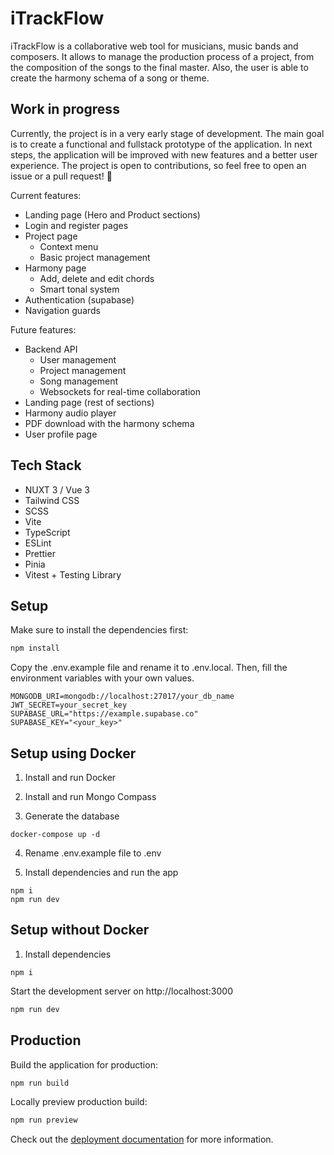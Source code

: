 # iTrackFlow

iTrackFlow is a collaborative web tool for musicians, music bands and composers. It allows to manage the production process of a project, from the composition of the songs to the final master. Also, the user is able to create the harmony schema of a song or theme.

## Work in progress

Currently, the project is in a very early stage of development. The main goal is to create a functional and fullstack prototype of the application. In next steps, the application will be improved with new features and a better user experience. The project is open to contributions, so feel free to open an issue or a pull request! 🙌

Current features:

- Landing page (Hero and Product sections)
- Login and register pages
- Project page
  - Context menu
  - Basic project management
- Harmony page
  - Add, delete and edit chords
  - Smart tonal system
- Authentication (supabase)
- Navigation guards

Future features:

- Backend API
  - User management
  - Project management
  - Song management
  - Websockets for real-time collaboration
- Landing page (rest of sections)
- Harmony audio player
- PDF download with the harmony schema
- User profile page

## Tech Stack

- NUXT 3 / Vue 3
- Tailwind CSS
- SCSS
- Vite
- TypeScript
- ESLint
- Prettier
- Pinia
- Vitest + Testing Library

## Setup

Make sure to install the dependencies first:

```bash
npm install
```

Copy the .env.example file and rename it to .env.local. Then, fill the environment variables with your own values.

```
MONGODB_URI=mongodb://localhost:27017/your_db_name
JWT_SECRET=your_secret_key
SUPABASE_URL="https://example.supabase.co"
SUPABASE_KEY="<your_key>"
```

## Setup using Docker

1. Install and run Docker
2. Install and run Mongo Compass

3. Generate the database

```
docker-compose up -d
```

4. Rename .env.example file to .env

5. Install dependencies and run the app

```
npm i
npm run dev
```

## Setup without Docker

1. Install dependencies

```
npm i
```

Start the development server on http://localhost:3000

```bash
npm run dev
```

## Production

Build the application for production:

```bash
npm run build
```

Locally preview production build:

```bash
npm run preview
```

Check out the [deployment documentation](https://nuxt.com/docs/getting-started/deployment) for more information.
